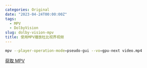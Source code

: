 ```yaml
---
categories: Original
date: "2023-04-24T00:00:00Z"
tags:
  - MPV
  - DolbyVision
slug: dolby-vision-mpv
title: 使用MPV播放杜比视界视频
---
```


```bash
mpv --player-operation-mode=pseudo-gui --vo=gpu-next video.mp4
```

[获取 MPV](https://mpv.io/)
